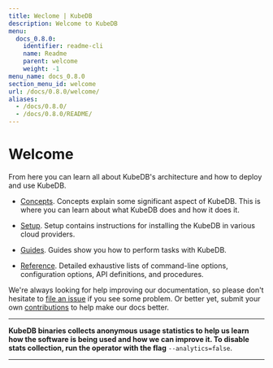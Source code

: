 ```yaml
---
title: Weclome | KubeDB
description: Welcome to KubeDB
menu:
  docs_0.8.0:
    identifier: readme-cli
    name: Readme
    parent: welcome
    weight: -1
menu_name: docs_0.8.0
section_menu_id: welcome
url: /docs/0.8.0/welcome/
aliases:
  - /docs/0.8.0/
  - /docs/0.8.0/README/
---
```


# Welcome

From here you can learn all about KubeDB's architecture and how to deploy and use KubeDB.

- [Concepts](/docs/concepts/). Concepts explain some significant aspect of KubeDB. This is where you can learn about what KubeDB does and how it does it.

- [Setup](/docs/setup/). Setup contains instructions for installing the KubeDB in various cloud providers.

- [Guides](/docs/guides/). Guides show you how to perform tasks with KubeDB.

- [Reference](/docs/reference/). Detailed exhaustive lists of command-line options, configuration options, API definitions, and procedures.

We're always looking for help improving our documentation, so please don't hesitate to [file an issue](https://github.com/kubedb/project/issues/new) if you see some problem. Or better yet, submit your own [contributions](/docs/CONTRIBUTING.md) to help make our docs better.

---

**KubeDB binaries collects anonymous usage statistics to help us learn how the software is being used and how we can improve it. To disable stats collection, run the operator with the flag** `--analytics=false`.

---
